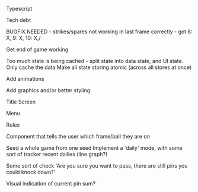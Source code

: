 Typescript

Tech debt

BUGFIX NEEDED - strikes/spares not working in last frame correctly - got 8: X, 9: X, 10: X,/

Get end of game working

Too much state is being cached - split state into data state, and UI state. Only cache the data
Make all state storing atomic (across all stores at once)

Add animations

Add graphics and/or better styling

Title Screen

Menu

Rules

Component that tells the user which frame/ball they are on

Seed a whole game from one seed
Implement a 'daily' mode, with some sort of tracker recent dailies (line graph?)

Some sort of check 'Are you sure you want to pass, there are still pins you could knock down?'

Visual indication of current pin sum?